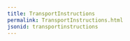 ```yaml
---
title: TransportInstructions
permalink: TransportInstructions.html
jsonid: transportinstructions
---
```

